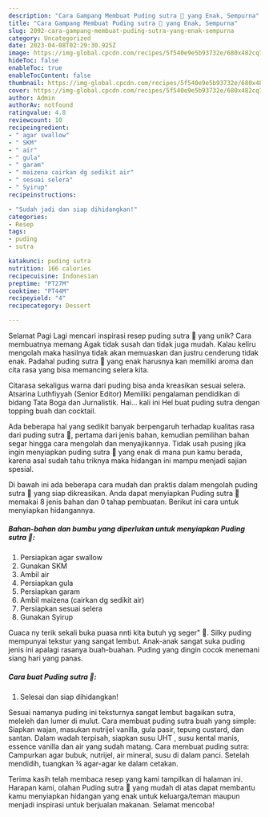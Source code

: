 ```yaml
---
description: "Cara Gampang Membuat Puding sutra 🍊 yang Enak, Sempurna"
title: "Cara Gampang Membuat Puding sutra 🍊 yang Enak, Sempurna"
slug: 2092-cara-gampang-membuat-puding-sutra-yang-enak-sempurna
category: Uncategorized
date: 2023-04-08T02:29:30.925Z
image: https://img-global.cpcdn.com/recipes/5f540e9e5b93732e/680x482cq70/puding-sutra-foto-resep-utama.jpg
hideToc: false
enableToc: true
enableTocContent: false
thumbnail: https://img-global.cpcdn.com/recipes/5f540e9e5b93732e/680x482cq70/puding-sutra-foto-resep-utama.jpg
cover: https://img-global.cpcdn.com/recipes/5f540e9e5b93732e/680x482cq70/puding-sutra-foto-resep-utama.jpg
author: Admin
authorAv: notfound
ratingvalue: 4.8
reviewcount: 10
recipeingredient:
- " agar swallow"
- " SKM"
- " air"
- " gula"
- " garam"
- " maizena cairkan dg sedikit air"
- " sesuai selera"
- " Syirup"
recipeinstructions:

- "Sudah jadi dan siap dihidangkan!"
categories:
- Resep
tags:
- puding
- sutra

katakunci: puding sutra 
nutrition: 166 calories
recipecuisine: Indonesian
preptime: "PT27M"
cooktime: "PT44M"
recipeyield: "4"
recipecategory: Dessert

---
```



Selamat Pagi Lagi mencari inspirasi resep puding sutra 🍊 yang unik? Cara membuatnya memang Agak tidak susah dan tidak juga mudah. Kalau keliru mengolah maka hasilnya tidak akan memuaskan dan justru cenderung tidak enak. Padahal puding sutra 🍊 yang enak harusnya kan memiliki aroma dan cita rasa yang bisa memancing selera kita.


Citarasa sekaligus warna dari puding bisa anda kreasikan sesuai selera. Atsarina Luthfiyyah (Senior Editor) Memiliki pengalaman pendidikan di bidang Tata Boga dan Jurnalistik. Hai… kali ini Hel buat puding sutra dengan topping buah dan cocktail.

Ada beberapa hal yang sedikit banyak berpengaruh terhadap kualitas rasa dari puding sutra 🍊, pertama dari jenis bahan, kemudian pemilihan bahan segar hingga cara mengolah dan menyajikannya. Tidak usah pusing jika ingin menyiapkan puding sutra 🍊 yang enak di mana pun kamu berada, karena asal sudah tahu triknya maka hidangan ini mampu menjadi sajian spesial.


Di bawah ini ada beberapa cara mudah dan praktis dalam mengolah puding sutra 🍊 yang siap dikreasikan. Anda dapat menyiapkan Puding sutra 🍊 memakai 8 jenis bahan dan 0 tahap pembuatan. Berikut ini cara untuk menyiapkan hidangannya.

<!--inarticleads1-->

##### Bahan-bahan dan bumbu yang diperlukan untuk menyiapkan Puding sutra 🍊:

1. Persiapkan  agar swallow
1. Gunakan  SKM
1. Ambil  air
1. Persiapkan  gula
1. Persiapkan  garam
1. Ambil  maizena (cairkan dg sedikit air)
1. Persiapkan  sesuai selera
1. Gunakan  Syirup


Cuaca ny terik sekali buka puasa nnti kita butuh yg seger&#34; 🍊. Silky puding mempunyai tekstur yang sangat lembut. Anak-anak sangat suka puding jenis ini apalagi rasanya buah-buahan. Puding yang dingin cocok menemani siang hari yang panas. 

<!--inarticleads2-->

##### Cara buat Puding sutra 🍊:


1. Selesai dan siap dihidangkan!

Sesuai namanya puding ini teksturnya sangat lembut bagaikan sutra, meleleh dan lumer di mulut. Cara membuat puding sutra buah yang simple: Siapkan wajan, masukan nutrijel vanilla, gula pasir, tepung custard, dan santan. Dalam wadah terpisah, siapkan susu UHT , susu kental manis, essence vanilla dan air yang sudah matang. Cara membuat puding sutra: Campurkan agar bubuk, nutrijel, air mineral, susu di dalam panci. Setelah mendidih, tuangkan ¾ agar-agar ke dalam cetakan. 

Terima kasih telah membaca resep yang kami tampilkan di halaman ini. Harapan kami, olahan Puding sutra 🍊 yang mudah di atas dapat membantu kamu menyiapkan hidangan yang enak untuk keluarga/teman maupun menjadi inspirasi untuk berjualan makanan. Selamat mencoba!
